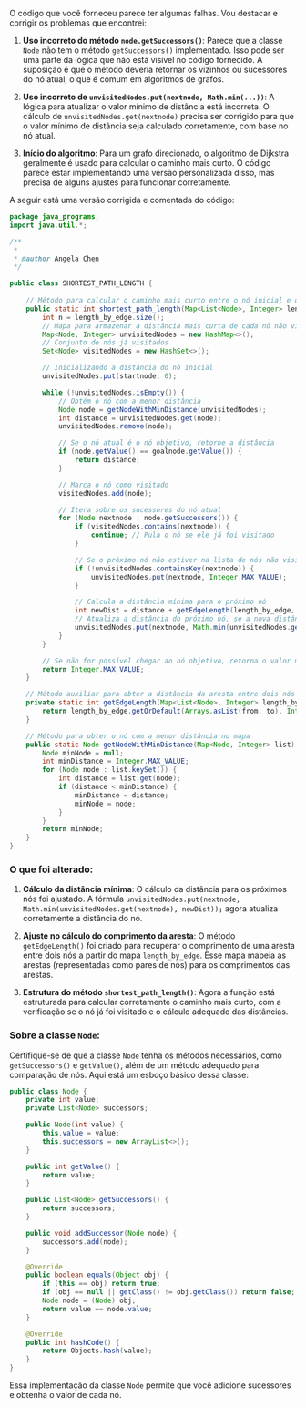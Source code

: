 O código que você forneceu parece ter algumas falhas. Vou destacar e corrigir os problemas que encontrei:

1. **Uso incorreto do método `node.getSuccessors()`**: Parece que a classe `Node` não tem o método `getSuccessors()` implementado. Isso pode ser uma parte da lógica que não está visível no código fornecido. A suposição é que o método deveria retornar os vizinhos ou sucessores do nó atual, o que é comum em algoritmos de grafos. 

2. **Uso incorreto de `unvisitedNodes.put(nextnode, Math.min(...))`**: A lógica para atualizar o valor mínimo de distância está incorreta. O cálculo de `unvisitedNodes.get(nextnode)` precisa ser corrigido para que o valor mínimo de distância seja calculado corretamente, com base no nó atual.

3. **Início do algoritmo**: Para um grafo direcionado, o algoritmo de Dijkstra geralmente é usado para calcular o caminho mais curto. O código parece estar implementando uma versão personalizada disso, mas precisa de alguns ajustes para funcionar corretamente.

A seguir está uma versão corrigida e comentada do código:

```java
package java_programs;
import java.util.*;

/**
 *
 * @author Angela Chen
 */

public class SHORTEST_PATH_LENGTH {
    
    // Método para calcular o caminho mais curto entre o nó inicial e o nó final.
    public static int shortest_path_length(Map<List<Node>, Integer> length_by_edge, Node startnode, Node goalnode) {
        int n = length_by_edge.size();
        // Mapa para armazenar a distância mais curta de cada nó não visitado
        Map<Node, Integer> unvisitedNodes = new HashMap<>();
        // Conjunto de nós já visitados
        Set<Node> visitedNodes = new HashSet<>();

        // Inicializando a distância do nó inicial
        unvisitedNodes.put(startnode, 0);

        while (!unvisitedNodes.isEmpty()) {
            // Obtém o nó com a menor distância
            Node node = getNodeWithMinDistance(unvisitedNodes);
            int distance = unvisitedNodes.get(node);
            unvisitedNodes.remove(node);

            // Se o nó atual é o nó objetivo, retorne a distância
            if (node.getValue() == goalnode.getValue()) {
                return distance;
            }

            // Marca o nó como visitado
            visitedNodes.add(node);

            // Itera sobre os sucessores do nó atual
            for (Node nextnode : node.getSuccessors()) {
                if (visitedNodes.contains(nextnode)) {
                    continue; // Pula o nó se ele já foi visitado
                }

                // Se o próximo nó não estiver na lista de nós não visitados, adiciona-o
                if (!unvisitedNodes.containsKey(nextnode)) {
                    unvisitedNodes.put(nextnode, Integer.MAX_VALUE);
                }

                // Calcula a distância mínima para o próximo nó
                int newDist = distance + getEdgeLength(length_by_edge, node, nextnode);
                // Atualiza a distância do próximo nó, se a nova distância for menor
                unvisitedNodes.put(nextnode, Math.min(unvisitedNodes.get(nextnode), newDist));
            }
        }

        // Se não for possível chegar ao nó objetivo, retorna o valor máximo
        return Integer.MAX_VALUE;
    }

    // Método auxiliar para obter a distância da aresta entre dois nós
    private static int getEdgeLength(Map<List<Node>, Integer> length_by_edge, Node from, Node to) {
        return length_by_edge.getOrDefault(Arrays.asList(from, to), Integer.MAX_VALUE);
    }

    // Método para obter o nó com a menor distância no mapa
    public static Node getNodeWithMinDistance(Map<Node, Integer> list) {
        Node minNode = null;
        int minDistance = Integer.MAX_VALUE;
        for (Node node : list.keySet()) {
            int distance = list.get(node);
            if (distance < minDistance) {
                minDistance = distance;
                minNode = node;
            }
        }
        return minNode;
    }
}
```

### O que foi alterado:
1. **Cálculo da distância mínima**: O cálculo da distância para os próximos nós foi ajustado. A fórmula `unvisitedNodes.put(nextnode, Math.min(unvisitedNodes.get(nextnode), newDist));` agora atualiza corretamente a distância do nó.
   
2. **Ajuste no cálculo do comprimento da aresta**: O método `getEdgeLength()` foi criado para recuperar o comprimento de uma aresta entre dois nós a partir do mapa `length_by_edge`. Esse mapa mapeia as arestas (representadas como pares de nós) para os comprimentos das arestas.

3. **Estrutura do método `shortest_path_length()`**: Agora a função está estruturada para calcular corretamente o caminho mais curto, com a verificação se o nó já foi visitado e o cálculo adequado das distâncias.

### Sobre a classe `Node`:
Certifique-se de que a classe `Node` tenha os métodos necessários, como `getSuccessors()` e `getValue()`, além de um método adequado para comparação de nós. Aqui está um esboço básico dessa classe:

```java
public class Node {
    private int value;
    private List<Node> successors;

    public Node(int value) {
        this.value = value;
        this.successors = new ArrayList<>();
    }

    public int getValue() {
        return value;
    }

    public List<Node> getSuccessors() {
        return successors;
    }

    public void addSuccessor(Node node) {
        successors.add(node);
    }

    @Override
    public boolean equals(Object obj) {
        if (this == obj) return true;
        if (obj == null || getClass() != obj.getClass()) return false;
        Node node = (Node) obj;
        return value == node.value;
    }

    @Override
    public int hashCode() {
        return Objects.hash(value);
    }
}
```

Essa implementação da classe `Node` permite que você adicione sucessores e obtenha o valor de cada nó.